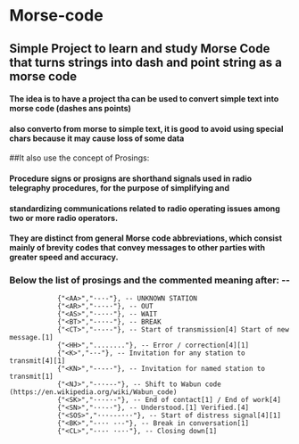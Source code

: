 # Morse-code
## Simple Project to learn and study Morse Code that turns strings into dash and point string as a morse code
#### The idea is to have a project tha can be used to convert simple text into morse code (dashes ans points)
#### also converto from morse to simple text, it is good to avoid using special chars because it may cause loss of some data

##It also use the concept of Prosings:
#### Procedure signs or prosigns are shorthand signals used in radio telegraphy procedures, for the purpose of simplifying and 
#### standardizing communications related to radio operating issues among two or more radio operators. 
#### They are distinct from general Morse code abbreviations, which consist mainly of brevity codes that convey messages to other parties with greater speed and accuracy.

###  Below the list of prosings and the commented meaning after: --

                {"<AA>","·-·-"}, -- UNKNOWN STATION
                {"<AR>","·-·-·"}, -- OUT
                {"<AS>","·-···"}, -- WAIT
                {"<BT>","-···-"}, -- BREAK
                {"<CT>","-·-·-"}, -- Start of transmission[4] Start of new message.[1]
                {"<HH>","........"}, -- Error / correction[4][1]
                {"<K>","-·-"}, -- Invitation for any station to transmit[4][1]
                {"<KN>","-·--·"}, -- Invitation for named station to transmit[1]
                {"<NJ>","-··---"}, -- Shift to Wabun code (https://en.wikipedia.org/wiki/Wabun_code)
                {"<SK>","···-·-"}, -- End of contact[1] / End of work[4]
                {"<SN>","···-·"}, -- Understood.[1] Verified.[4]
                {"<SOS>","···---···"}, -- Start of distress signal[4][1]
                {"<BK>","-··· -·-"}, -- Break in conversation[1]
                {"<CL>","-·-· ·-··"}, -- Closing down[1]
